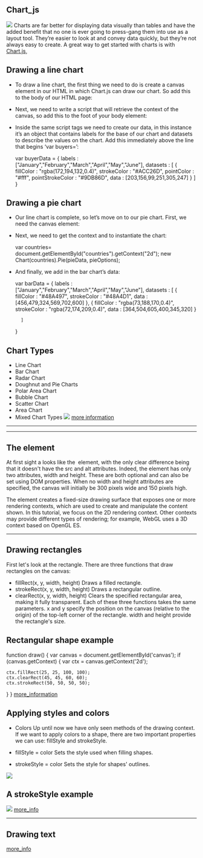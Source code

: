 ## Chart_js
![](https://encrypted-tbn0.gstatic.com/images?q=tbn:ANd9GcRRMqJEcwVdYQ2qqkhrmGph8vAlb8QpweiCdw&usqp=CAU)
Charts are far better for displaying data visually than tables and have the added benefit that no one is ever going to press-gang them into use as a layout tool. They’re easier to look at and convey data quickly, but they’re not always easy to create.
A great way to get started with charts is with [ Chart.js,](https://www.chartjs.org/)
## Drawing a line chart
* To draw a line chart, the first thing we need to do is create a canvas element in our HTML in which Chart.js can draw our chart. So add this to the body of our HTML page:

     <canvas id="buyers" width="600" height="400"></canvas> 

* Next, we need to write a script that will retrieve the context of the canvas, so add this to the foot of your body element:

    <script>
        var buyers = document.getElementById('buyers').getContext('2d');
        new Chart(buyers).Line(buyerData);
     </script>

* Inside the same script tags we need to create our data, in this instance it’s an object that contains labels for the base of our chart and datasets to describe the values on the chart. Add this immediately above the line that begins ‘var buyers=’:

    var buyerData = {
            labels : ["January","February","March","April","May","June"],
            datasets : [
                {
                    fillColor : "rgba(172,194,132,0.4)",
                    strokeColor : "#ACC26D",
                    pointColor : "#fff",
                    pointStrokeColor : "#9DB86D",
                    data : [203,156,99,251,305,247]
                }
            ]
    }       
## Drawing a pie chart
* Our line chart is complete, so let’s move on to our pie chart. First, we need the canvas element:

<canvas id="countries" width="600" height="400"></canvas>
* Next, we need to get the context and to instantiate the chart:

    var countries= document.getElementById("countries").getContext("2d");
    new Chart(countries).Pie(pieData, pieOptions);
* And finally, we add in the bar chart’s data:

    var barData = {
        labels : ["January","February","March","April","May","June"],
        datasets : [
            {
                fillColor : "#48A497",
                strokeColor : "#48A4D1",
                data : [456,479,324,569,702,600]
            },
            {
                fillColor : "rgba(73,188,170,0.4)",
                strokeColor : "rgba(72,174,209,0.4)",
                data : [364,504,605,400,345,320]
            }

        ]
    }

## Chart Types
* Line Chart
* Bar Chart
* Radar Chart
* Doughnut and Pie Charts
* Polar Area Chart
* Bubble Chart
* Scatter Chart
* Area Chart
* Mixed Chart Types
![](https://cdn.mos.cms.futurecdn.net/S5bicwPe8vbP9nt3iwAwwi.jpg)
[more information](https://www.chartjs.org/docs/latest/) 

________________________________________________________________________________________________________________________________________________________________________________________________________________
--------------------------------------------------------------------------------------------------------
## The <canvas> element

<canvas id="tutorial" width="150" height="150"></canvas>


At first sight a <canvas> looks like the <img> element, with the only clear difference being that it doesn't have the src and alt attributes. Indeed, the <canvas> element has only two attributes, width and height. These are both optional and can also be set using DOM properties. When no width and height attributes are specified, the canvas will initially be 300 pixels wide and 150 pixels high. 

The <canvas> element creates a fixed-size drawing surface that exposes one or more rendering contexts, which are used to create and manipulate the content shown. In this tutorial, we focus on the 2D rendering context. Other contexts may provide different types of rendering; for example, WebGL uses a 3D context based on OpenGL ES.

--------------------------------------------------------------------------------------------------------
## Drawing rectangles
First let's look at the rectangle. There are three functions that draw rectangles on the canvas:

* fillRect(x, y, width, height)
Draws a filled rectangle.
* strokeRect(x, y, width, height)
Draws a rectangular outline.
* clearRect(x, y, width, height)
Clears the specified rectangular area, making it fully transparent.
Each of these three functions takes the same parameters. x and y specify the position on the canvas (relative to the origin) of the top-left corner of the rectangle. width and height provide the rectangle's size.
## Rectangular shape example
function draw() {
  var canvas = document.getElementById('canvas');
  if (canvas.getContext) {
    var ctx = canvas.getContext('2d');

    ctx.fillRect(25, 25, 100, 100);
    ctx.clearRect(45, 45, 60, 60);
    ctx.strokeRect(50, 50, 50, 50);
  }
}
[more_information](https://developer.mozilla.org/en-US/docs/Web/API/Canvas_API/Tutorial/Drawing_shapes)

## Applying styles and colors
* Colors
Up until now we have only seen methods of the drawing context. If we want to apply colors to a shape, there are two important properties we can use: fillStyle and strokeStyle.

* fillStyle = color
Sets the style used when filling shapes.
*  strokeStyle = color
Sets the style for shapes' outlines.

![](https://media.prod.mdn.mozit.cloud/attachments/2012/07/09/246/258cf71b564f5bddb9e5180b567101b6/Canvas_rgba.png)
## A strokeStyle example

![](https://media.prod.mdn.mozit.cloud/attachments/2012/07/09/253/c4e071f91f9aa7e0d29ff8696d37a27c/Canvas_strokestyle.png)
[more_info](https://developer.mozilla.org/en-US/docs/Web/API/Canvas_API/Tutorial/Applying_styles_and_colors#a_strokestyle_example)

-------------------------------------------------------------------------------------------------------
## Drawing text
[more_info](https://developer.mozilla.org/en-US/docs/Web/API/Canvas_API/Tutorial/Drawing_text)
